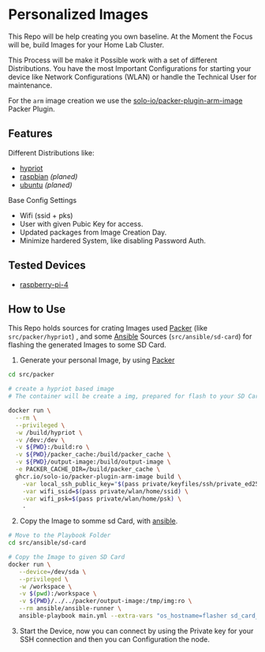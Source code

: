 # Personalized Images 

This Repo will be help creating you own baseline. At the Moment the Focus will be, build Images for your Home Lab Cluster. 

This Process will be make it Possible work with a set of different Distributions. You have the most Important Configurations for starting your device like Network Configurations (WLAN) or handle the Technical User for maintenance. 

For the `arm` image creation we use the [solo-io/packer-plugin-arm-image](https://github.com/solo-io/packer-plugin-arm-image) Packer Plugin.

## Features

Different Distributions like:

* [hypriot](https://blog.hypriot.com/)
* [raspbian](https://www.raspbian.org/) *(planed)*
* [ubuntu](https://ubuntu.com/download/raspberry-pi) *(planed)*

Base Config Settings

* Wifi (ssid + pks)
* User with given Pubic Key for access.
* Updated packages from Image Creation Day.
* Minimize hardered System, like disabling  Password Auth.

## Tested Devices

* [raspberry-pi-4](https://www.raspberrypi.com/products/raspberry-pi-4-model-b/)


## How to Use

This Repo holds sources for crating Images used [Packer](https://www.packer.io/) (like `src/packer/hypriot`) , and some [Ansible](https://www.ansible.com/) Sources (`src/ansible/sd-card`) for flashing the generated Images to some SD Card.

1. Generate your personal Image, by using [Packer](https://www.packer.io/)

```sh
cd src/packer

# create a hypriot based image 
# The container will be create a img, prepared for flash to your SD Card

docker run \
  --rm \
  --privileged \
  -w /build/hypriot \
  -v /dev:/dev \
  -v ${PWD}:/build:ro \
  -v ${PWD}/packer_cache:/build/packer_cache \
  -v ${PWD}/output-image:/build/output-image \
  -e PACKER_CACHE_DIR=/build/packer_cache \
  ghcr.io/solo-io/packer-plugin-arm-image build \
    -var local_ssh_public_key="$(pass private/keyfiles/ssh/private_ed25519/id_ed25519.pub)" \
    -var wifi_ssid=$(pass private/wlan/home/ssid) \
    -var wifi_psk=$(pass private/wlan/home/psk) \
    .
```

2. Copy the Image to somme sd Card, with [ansible](https://www.ansible.com/).

```sh
# Move to the Playbook Folder
cd src/ansible/sd-card

# Copy the Image to given SD Card
docker run \
   --device=/dev/sda \
   --privileged \
   -w /workspace \
   -v $(pwd):/workspace \
   -v ${PWD}/../../packer/output-image:/tmp/img:ro \
   --rm ansible/ansible-runner \
   ansible-playbook main.yml --extra-vars "os_hostname=flasher sd_card_image=/tmp/img/custom-hypriotos.img"

```

3. Start the Device, now you can connect by using the Private key for your SSH connection and then you can Configuration the node.
